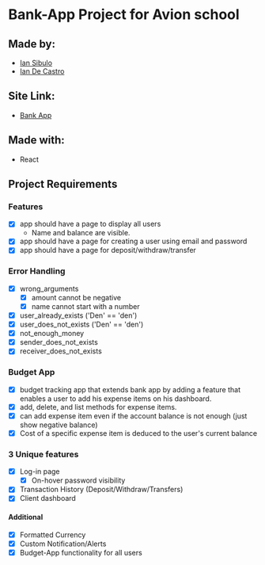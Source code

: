 # Bank-App Project for Avion school
## Made by: 
- [Ian Sibulo](https://github.com/smic29) 
- [Ian De Castro](https://github.com/IanPDC)

## Site Link:
- [Bank App](https://smic29.github.io/bank-app/)

## Made with:
- React

## Project Requirements

### Features
- [x] app should have a page to display all users
  - Name and balance are visible.
- [x] app should have a page for creating a user using email and password
- [x] app should have a page for deposit/withdraw/transfer

### Error Handling
- [x] wrong_arguments
  - [x] amount cannot be negative
  - [x] name cannot start with a number
- [x] user_already_exists ('Den' == 'den')
- [x] user_does_not_exists ('Den' == 'den')
- [x] not_enough_money
- [x] sender_does_not_exists
- [x] receiver_does_not_exists

### Budget App
- [x] budget tracking app that extends bank app by adding a feature that enables a user to add his expense items on his dashboard.
- [x] add, delete, and list methods for expense items.
- [x] can add expense item even if the account balance is not enough (just show negative balance)
- [x] Cost of a specific expense item is deduced to the user's current balance

### 3 Unique features
- [x] Log-in page
  - [x] On-hover password visibility
- [x] Transaction History (Deposit/Withdraw/Transfers)
- [x] Client dashboard

#### Additional
- [x] Formatted Currency
- [x] Custom Notification/Alerts
- [x] Budget-App functionality for all users